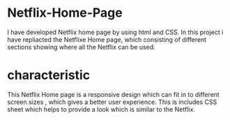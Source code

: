 # Netflix-Home-Page
I have developed Netflix home page by using html and CSS.
In this project i have repliacted the Netflixe Home page, which consisting of different sections showing where all the Netflix can be used.
# characteristic
This Netflix Home page is a responsive design which can fit in to different screen sizes , which gives a better user experience.
This is includes CSS sheet which helps to provide a look which is similar to the Netflix.
